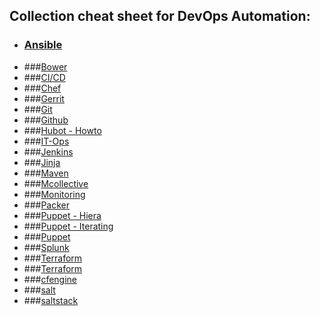 ## Collection cheat sheet for DevOps Automation:

- ### [Ansible](Ansible.md)
- ###[Bower](Bower.md)
- ###[CI/CD](CI_CD.md)
- ###[Chef]()
- ###[Gerrit]()
- ###[Git]()
- ###[Github]()
- ###[Hubot - Howto]()
- ###[IT-Ops]()
- ###[Jenkins]()
- ###[Jinja]()
- ###[Maven]()
- ###[Mcollective]()
- ###[Monitoring]()
- ###[Packer]()
- ###[Puppet - Hiera]()
- ###[Puppet - Iterating]()
- ###[Puppet]()
- ###[Splunk]()
- ###[Terraform]()
- ###[Terraform]()
- ###[cfengine]()
- ###[salt]()
- ###[saltstack]()